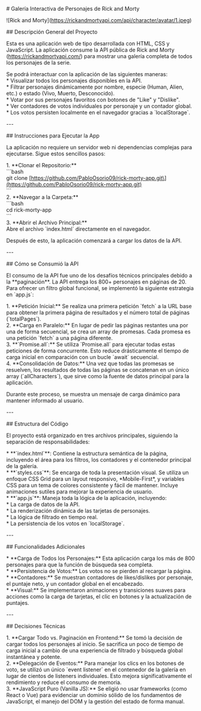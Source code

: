 \# Galería Interactiva de Personajes de Rick and Morty

\!\[Rick and Morty\](https://rickandmortyapi.com/api/character/avatar/1.jpeg)

\#\# Descripción General del Proyecto

Esta es una aplicación web de tipo desarrollada con HTML, CSS y JavaScript. La aplicación consume la API pública de Rick and Morty (https://rickandmortyapi.com/) para mostrar una galería completa de todos los personajes de la serie.

Se podrá interactuar con la aplicación de las siguientes maneras:  
\* Visualizar todos los personajes disponibles en la API.  
\* Filtrar personajes dinámicamente por nombre, especie (Human, Alien, etc.) o estado (Vivo, Muerto, Desconocido).  
\* Votar por sus personajes favoritos con botones de "Like" y "Dislike".  
\* Ver contadores de votos individuales por personaje y un contador global.  
\* Los votos persisten localmente en el navegador gracias a \`localStorage\`.

\---

\#\# Instrucciones para Ejecutar la App

La aplicación no requiere un servidor web ni dependencias complejas para ejecutarse. Sigue estos sencillos pasos:

1\.  \*\*Clonar el Repositorio:\*\*  
    \`\`\`bash  
    git clone \[https://github.com/PabloOsorio09/rick-morty-app.git\](https://github.com/PabloOsorio09/rick-morty-app.git)  
    \`\`\`  
2\.  \*\*Navegar a la Carpeta:\*\*  
    \`\`\`bash  
    cd rick-morty-app  
    \`\`\`  
3\.  \*\*Abrir el Archivo Principal:\*\*  
    Abre el archivo \`index.html\` directamente en el navegador.

Después de esto, la aplicación comenzará a cargar los datos de la API.

\---

\#\# Cómo se Consumió la API

El consumo de la API fue uno de los desafíos técnicos principales debido a la \*\*paginación\*\*. La API entrega los 800+ personajes en páginas de 20\. Para ofrecer un filtro global funcional, se implementó la siguiente estrategia en \`app.js\`:

1\.  \*\*Petición Inicial:\*\* Se realiza una primera petición \`fetch\` a la URL base para obtener la primera página de resultados y el número total de páginas (\`totalPages\`).  
2\.  \*\*Carga en Paralelo:\*\* En lugar de pedir las páginas restantes una por una de forma secuencial, se crea un array de promesas. Cada promesa es una petición \`fetch\` a una página diferente.  
3\.  \*\*\`Promise.all\`:\*\* Se utiliza \`Promise.all\` para ejecutar todas estas peticiones de forma concurrente. Esto reduce drásticamente el tiempo de carga inicial en comparación con un bucle \`await\` secuencial.  
4\.  \*\*Consolidación de Datos:\*\* Una vez que todas las promesas se resuelven, los resultados de todas las páginas se concatenan en un único array (\`allCharacters\`), que sirve como la fuente de datos principal para la aplicación.

Durante este proceso, se muestra un mensaje de carga dinámico para mantener informado al usuario.

\---

\#\# Estructura del Código

El proyecto está organizado en tres archivos principales, siguiendo la separación de responsabilidades:

\* \*\*\`index.html\`\*\*: Contiene la estructura semántica de la página, incluyendo el área para los filtros, los contadores y el contenedor principal de la galería.  
\* \*\*\`styles.css\`\*\*: Se encarga de toda la presentación visual. Se utiliza un enfoque CSS Grid para un layout responsivo, \*Mobile-First\*, y variables CSS para un tema de colores consistente y fácil de mantener. Incluye animaciones sutiles para mejorar la experiencia de usuario.  
\* \*\*\`app.js\`\*\*: Maneja toda la lógica de la aplicación, incluyendo:  
    \* La carga de datos de la API.  
    \* La renderización dinámica de las tarjetas de personajes.  
    \* La lógica de filtrado en tiempo real.  
    \* La persistencia de los votos en \`localStorage\`.

\---

\#\# Funcionalidades Adicionales

\* \*\*Carga de Todos los Personajes:\*\* Esta aplicación carga los más de 800 personajes para que la función de búsqueda sea completa.  
\* \*\*Persistencia de Votos:\*\* Los votos no se pierden al recargar la página.  
\* \*\*Contadores:\*\* Se muestran contadores de likes/dislikes por personaje, el puntaje neto, y un contador global en el encabezado.  
\* \*\*Visual:\*\* Se implementaron animaciones y transiciones suaves para acciones como la carga de tarjetas, el clic en botones y la actualización de puntajes.

\---

\#\# Decisiones Técnicas

1\.  \*\*Cargar Todo vs. Paginación en Frontend:\*\* Se tomó la decisión de cargar todos los personajes al inicio. Se sacrifica un poco de tiempo de carga inicial a cambio de una experiencia de filtrado y búsqueda global instantánea y potente.  
2\.  \*\*Delegación de Eventos:\*\* Para manejar los clics en los botones de voto, se utilizó un único \`event listener\` en el contenedor de la galería en lugar de cientos de listeners individuales. Esto mejora significativamente el rendimiento y reduce el consumo de memoria.  
3\.  \*\*JavaScript Puro (Vanilla JS):\*\* Se eligió no usar frameworks (como React o Vue) para evidenciar un dominio sólido de los fundamentos de JavaScript, el manejo del DOM y la gestión del estado de forma manual.  
